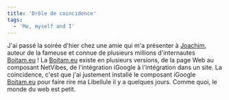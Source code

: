```yaml
---
title: 'Drôle de coincidence'
tags:
  - 'Me, myself and I'
---
```


J'ai passé la soirée d'hier chez une amie qui m'a présenter à
[Joachim](http://joachimesque.com/fr/), auteur de la fameuse et connue de
plusieurs millions d'internautes [Boitam.eu](http://www.boitam.eu)&nbsp;! La
[Boitam.eu](http://www.boitam.eu) existe en plusieurs versions, de la page Web
au composant NetVibes, de l'intégration iGoogle à l'intégration dans un site. La
coincidence, c'est que j'ai justement installé le composant iGoogle
[Boitam.eu](http://www.boitam.eu) pour faire rire ma Libellule il y a quelques
jours. Comme quoi, le monde du web est petit.
